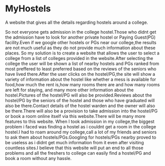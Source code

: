 # MyHostels
A website that gives all the details regarding hostels around a college.

So not everyone gets admission in the college hostel.Those who didnt get the admission have to look for another private hostel or Paying Guest(PG) facility.Even if we google other hostels or PGs near our college,the results are not much useful as they do not provide much information about these places.
So my solution is to create a website that allows the user to select a college from a list of colleges provided in the website.After selecting the college the user will be shown a list of nearby hostels and PGs ranked from most preffered to least preferred based on the reviews of the seniors who have lived there.After the user clicks on the hostel/PG,the site will show a variety of information about the hostel like whether a mess is available for food,how much the rent is,how many rooms there are and how many rooms are left for staying, and many more other information about the hostel.Pictures of the hostel/PG will also be provided.Reviews about the hostel/PG by the seniors of the hostel and those who have graduated will also be there.Contact details of the hostel warden and the owner will also be there.There will also be a provision to take admission into the hostel/PG or book a room online itself via this website.There will be many more features to this website.
When I took admission in my college,the biggest problem i faced was finding a hostel as i couldnt get a room in the college hostel.I had to roam around my college,call a lot of my friends and seniors to ask them about hostels/PGs.Googling for hostels/PGs nearby proved to be useless as i didnt get much information from it even after visiting countless sites.I believe that this website will put an end to all those problems and all the freshers to college can easily find a hostel/PG and book a room without any hassle.
